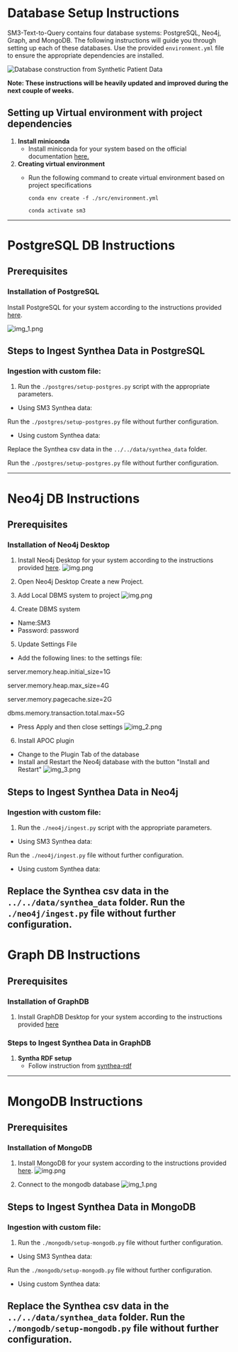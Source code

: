 # Database Setup Instructions

SM3-Text-to-Query contains four database systems: PostgreSQL, Neo4j, Graph, and MongoDB. The following instructions will guide you through setting up each of these databases.
Use the provided `environment.yml` file to ensure the appropriate dependencies are installed.

![Database construction from Synthetic Patient Data](../../docs/assets/database-construction.png)

**Note: These instructions will be heavily updated and improved during the next couple of weeks.**

## Setting up Virtual environment with project dependencies 

1. **Install miniconda**
   - Install miniconda for your system based on the official documentation [here.](https://docs.anaconda.com/miniconda/)
2. **Creating virtual environment**
   - Run the following command to create virtual environment based on project specifications
     
     ```conda env create -f ./src/environment.yml```
     
     ```conda activate sm3```

--------------------------------------------------------------------------------------------------------------------------------------------------------------
# PostgreSQL DB Instructions

## Prerequisites
### Installation of PostgreSQL
Install PostgreSQL for your system according to the instructions provided [here](https://www.postgresql.org/download/).

![img_1.png](instruction_screenshots/postgresql_installation_page_screenshot.png)
## Steps to Ingest Synthea Data in PostgreSQL
### Ingestion with custom file:
1. Run the `./postgres/setup-postgres.py` script with the appropriate parameters.
- Using SM3 Synthea data:

Run the `./postgres/setup-postgres.py` file without further configuration. 

- Using custom Synthea data: 

Replace the Synthea csv data in the `../../data/synthea_data` folder.

Run the `./postgres/setup-postgres.py` file without further configuration. 

--------------------------------------------------------------------------------------------------------------------------------------------------------------
# Neo4j DB Instructions

## Prerequisites
### Installation of Neo4j Desktop
1. Install Neo4j Desktop for your system according to the instructions provided [here](https://neo4j.com/deployment-center/?desktop-gdb).
![img.png](instruction_screenshots/neo4j_installation_page_screenshot.png)

2. Open Neo4j Desktop Create a new Project.
3. Add Local DBMS system to project
![img.png](instruction_screenshots/local_neo4j_dbms.png)
4. Create DBMS system 
- Name:SM3 
- Password: password
5. Update Settings File
- Add the following lines: to the settings file: 

server.memory.heap.initial_size=1G

server.memory.heap.max_size=4G

server.memory.pagecache.size=2G

dbms.memory.transaction.total.max=5G

- Press Apply and then close settings
![img_2.png](instruction_screenshots/sm3_settings_definition.png)

6. Install APOC plugin
- Change to the Plugin Tab of the database
- Install and Restart the Neo4j database with the button "Install and Restart"
![img_3.png](instruction_screenshots/apoc_installation.png)

## Steps to Ingest Synthea Data in Neo4j
### Ingestion with custom file: 
1. Run the `./neo4j/ingest.py` script with the appropriate parameters.
- Using SM3 Synthea data:

Run the `./neo4j/ingest.py` file without further configuration.

- Using custom Synthea data:

Replace the Synthea csv data in the `../../data/synthea_data` folder.
Run the `./neo4j/ingest.py` file without further configuration.
--------------------------------------------------------------------------------------------------------------------------------------------------------------
# Graph DB Instructions

## Prerequisites
### Installation of GraphDB
1. Install GraphDB Desktop for your system according to the instructions provided [here](https://graphdb.ontotext.com/documentation/10.7/graphdb-desktop-installation.html)

### Steps to Ingest Synthea Data in GraphDB 

1. **Syntha RDF setup**
   - Follow instruction from [synthea-rdf](https://github.com/SithursanS/synthea-rdf)
--------------------------------------------------------------------------------------------------------------------------------------------------------------
# MongoDB Instructions

## Prerequisites
### Installation of MongoDB
1. Install MongoDB for your system according to the instructions provided [here](https://www.mongodb.com/try/download/compass).
![img.png](instruction_screenshots/mongodb_compass_download.png)

2. Connect to the mongodb database
![img_1.png](img_1.png)
## Steps to Ingest Synthea Data in MongoDB
### Ingestion with custom file:
1. Run the `./mongodb/setup-mongodb.py` file without further configuration. 
- Using SM3 Synthea data:

Run the `./mongodb/setup-mongodb.py` file without further configuration.

- Using custom Synthea data:

Replace the Synthea csv data in the `../../data/synthea_data` folder.
Run the `./mongodb/setup-mongodb.py` file without further configuration.
--------------------------------------------------------------------------------------------------------------------------------------------------------------
